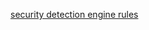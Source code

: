[security detection engine rules](https://www.elastic.co/docs/api/doc/kibana/operation/operation-readrule)